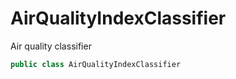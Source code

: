 # AirQualityIndexClassifier

Air quality classifier

``` swift
public class AirQualityIndexClassifier 
```

